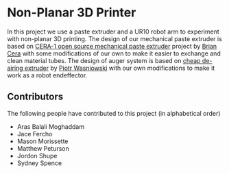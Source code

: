# Non-Planar 3D Printer

In this project we use a paste extruder and a UR10 robot arm to experiment with non-planar 3D printing. The design of our mechanical paste extruder is based on [CERA-1 open source mechanical paste extruder](https://github.com/bryancera/CERA-1) project by [Brian Cera](https://www.bryancera.com/) with some modifications of our own to make it easier to exchange and clean material tubes. The design of auger system is based on [cheap de-airing extruder](https://www.thingiverse.com/thing:4805607) by [Piotr Wasniowski](https://www.instagram.com/piotr_wasniowski/?hl=en) with our own modifications to make it work as a robot endeffector. 

## Contributors
The following people have contributed to this project (in alphabetical order)

* Aras Balali Moghaddam
* Jace Fercho
* Mason Morissette
* Matthew Peturson
* Jordon Shupe
* Sydney Spence


